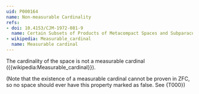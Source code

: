 ```yaml
---
uid: P000164
name: Non-measurable Cardinality
refs:
- doi: 10.4153/CJM-1972-081-9
  name: Certain Subsets of Products of Metacompact Spaces and Subparacompact Spaces are Realcompact
- wikipedia: Measurable_cardinal
  name: Measurable cardinal
---
```


The cardinality of the space is not a measurable cardinal ({{wikipedia:Measurable_cardinal}}).

(Note that the existence of a measurable cardinal cannot be proven in ZFC, so no space should ever have this
property marked as false. See {T000})
